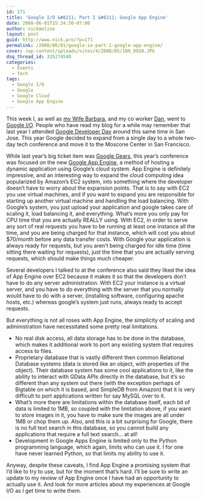 ```yaml
---
id: 171
title: 'Google I/O &#8211; Part I &#8211; Google App Engine'
date: 2008-06-01T15:34:50-07:00
author: nickmoline
layout: post
guid: http://www.nick.pro/?p=171
permalink: /2008/06/01/google-io-part-1-google-app-engine/
cover: /wp-content/uploads/sites/4/2008/05/100_0920.JPG
dsq_thread_id: 335274540
categories:
  - Events
  - Tech
tags:
  - Google I/O
  - Google
  - Google Cloud
  - Google App Engine
---
```

This week I, as well as [my Wife Barbara](http://www.barbara.pro), and my co worker [Dan](http://www.danvuquoc.com/), went to [Google I/O](http://code.google.com/events/io/). People who have read my blog for a while may remember that last year I attended [Google Developer Day](https://www.nick.pro/2007/06/03/google-developer-day-2007/) around this same time in San Jose. This year Google decided to expand from a single day to a whole two-day tech conference and move it to the Moscone Center in San Francisco.

<!--more-->

While last year&#8217;s big ticket item was [Google Gears](http://gears.google.com), this year&#8217;s conference was focused on the new [Google App Engine](http://code.google.com/appengine/), a method of hosting a dynamic application using Google&#8217;s cloud system. App Engine is definitely impressive, and an interesting way to expand the cloud computing idea popularized by Amazon&#8217;s EC2 system, into something where the developer doesn&#8217;t have to worry about the expansion points. That is to say with EC2 you use virtual machines, and if you want to expand you are responsible for starting up another virtual machine and handling the load balancing. With Google&#8217;s system, you just upload your application and google takes care of scaling it, load balancing it, and everything. What&#8217;s more you only pay for CPU time that you are actually REALLY using. With EC2, in order to serve any sort of real requests you have to be running at least one instance all the time, and you are being charged for that instance, which will cost you about $70/month before any data transfer costs. With Google your application is always ready for requests, but you aren&#8217;t being charged for idle time (time sitting there waiting for requests), just the time that you are actually serving requests, which should make things much cheaper.

Several developers I talked to at the conference also said they liked the idea of App Engine over EC2 because it makes it so that the developers don&#8217;t have to do any server administration. With EC2 your instance is a virtual server, and you have to do everything with the server that you normally would have to do with a server, (installing software, configuring apache hosts, etc.) whereas google&#8217;s system just runs, always ready to accept requests.

But everything is not all roses with App Engine, the simplicity of scaling and administration have necessitated some pretty real limitations.

* No real disk access, all data storage has to be done in the database, which makes it additional work to port any existing system that requires access to files.
* Proprietary database that is vastly different then common Relational Database systems (data is stored like an object, with properties of the object). Their database system has some cool applications to it, like the ability to interact with GData APIs directly in the database, but it&#8217;s so different than any system out there (with the exception perhaps of Bigtable on which it is based, and SimpleDB from Amazon) that it is very difficult to port applications written for say MySQL over to it.
* What&#8217;s more there are limitations within the database itself, each bit of data is limited to 1MB, so coupled with the limitation above, if you want to store images in it, you have to make sure the images are all under 1MB or chop them up. Also, and this is a bit surprising for Google, there is no full text search in this database, so you cannot build any applications that require a full text search&#8230; at all!
* Development in Google Apps Engine is limited only to the Python programming language, which again, limits who can use it. I for one have never learned Python, so that limits my ability to use it.

Anyway, despite these caveats, I find App Engine a promising system that I&#8217;d like to try to use, but for the moment that&#8217;s hard. I&#8217;ll be sure to write an update to my review of App Engine once I have had an opportunity to actually use it. And look for more articles about my experiences at Google I/O as I get time to write them.